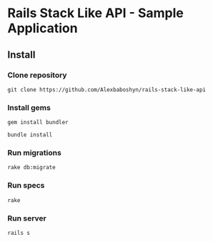 # Rails Stack Like API - Sample Application

## Install

### Clone repository
```
git clone https://github.com/Alexbaboshyn/rails-stack-like-api
```

### Install gems
```
gem install bundler
```

```
bundle install
```

### Run migrations
```
rake db:migrate
```

### Run specs
```
rake
```

### Run server
```
rails s
```
